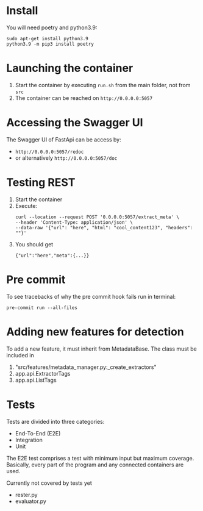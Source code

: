 # Install

You will need poetry and python3.9:
```shell script
sudo apt-get install python3.9     
python3.9 -m pip3 install poetry
```

# Launching the container

1. Start the container by executing `run.sh` from the main folder, not from `src`
2. The container can be reached on `http://0.0.0.0:5057`

# Accessing the Swagger UI

The Swagger UI of FastApi can be access by:
- `http://0.0.0.0:5057/redoc`
- or alternatively `http://0.0.0.0:5057/doc`

# Testing REST

1. Start the container
2. Execute:
    ```shell script
    curl --location --request POST '0.0.0.0:5057/extract_meta' \
    --header 'Content-Type: application/json' \
    --data-raw '{"url": "here", "html": "cool_content123", "headers": ""}'
    ```
3. You should get
    ```shell script
   {"url":"here","meta":{...}}     
    ```

# Pre commit

To see tracebacks of why the pre commit hook fails run in terminal:
``` shell script
pre-commit run --all-files 
```

# Adding new features for detection

To add a new feature, it must inherit from MetadataBase.
The class must be included in 
1. "src/features/metadata_manager.py:_create_extractors"
2. app.api.ExtractorTags
3. app.api.ListTags

# Tests

Tests are divided into three categories:
- End-To-End (E2E)
- Integration
- Unit

The E2E test comprises a test with minimum input but maximum coverage.
Basically, every part of the program and any connected containers are used.

Currently not covered by tests yet
- rester.py
- evaluator.py